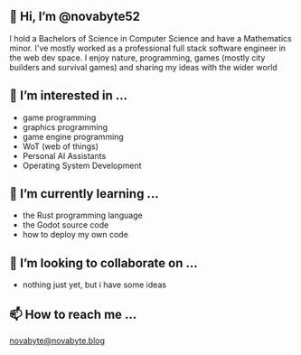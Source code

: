 ## 👋 Hi, I’m @novabyte52

I hold a Bachelors of Science in Computer Science and have a Mathematics minor.
I've mostly worked as a professional full stack software engineer in the web dev space.
I enjoy nature, programming, games (mostly city builders and survival games) and
sharing my ideas with the wider world

## 👀 I’m interested in ...

- game programming
- graphics programming
- game engine programming
- WoT (web of things)
- Personal AI Assistants
- Operating System Development

## 🌱 I’m currently learning ...

- the Rust programming language
- the Godot source code
- how to deploy my own code

## 💞️ I’m looking to collaborate on ...

- nothing just yet, but i have some ideas

## 📫 How to reach me ...

novabyte@novabyte.blog

<!---
novabyte52/novabyte52 is a ✨ special ✨ repository because its `README.md` (this file) appears on your GitHub profile.
You can click the Preview link to take a look at your changes.
--->
